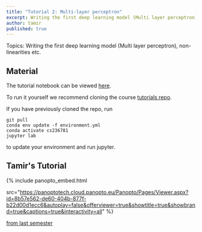 ```yaml
---
title: "Tutorial 2: Multi-layer perceptron"
excerpt: Writing the first deep learning model (Multi layer perceptron), non-linearities etc
author: tamir
published: true
---
```


Topics: Writing the first deep learning model (Multi layer perceptron), non-linearities etc.

## Material

The tutorial notebook can be viewed [here](https://nbviewer.org/github/vistalab-technion/cs236781-tutorials/blob/master/t02%20-%20mlp/tutorial%202%20-MLP.ipynb?flush_cache=true).

To run it yourself we recommend cloning the course [tutorials repo](https://github.com/vistalab-technion/cs236781-tutorials).

If you have previously cloned the repo, run
```shell
git pull
conda env update -f environment.yml
conda activate cs236781
jupyter lab
```
to update your environment and run jupyter.



## Tamir's Tutorial
{% include panopto_embed.html

src="https://panoptotech.cloud.panopto.eu/Panopto/Pages/Viewer.aspx?id=8b57e562-de60-404b-877f-b22d00d1ecc6&autoplay=false&offerviewer=true&showtitle=true&showbrand=true&captions=true&interactivity=all" %}

[from last semester](https://panoptotech.cloud.panopto.eu/Panopto/Pages/Viewer.aspx?id=014b97ff-5173-4b8c-9f1b-b10000d6792f)


